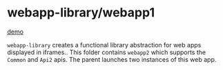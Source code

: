 # webapp-library/webapp1

[demo](https://precor.github.io/web-api-bridge/examples/webapp-library/DEMO.html)

`webapp-library` creates a functional library abstraction for web apps displayed in iframes.. This folder contains `webapp2` which supports the `Common` and `Api2` apis. The parent launches two instances of this web app.
